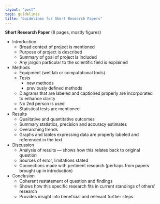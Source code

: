 ```yaml
---
layout: "post"
tags: guidelines
title: "Guidelines for Short Research Papers"
---
```


**Short Research Paper** (8 pages, mostly figures)

- Introduction
   - Broad context of project is mentioned
   - Purpose of project is described
   - Summary of goal of project is included
   - Any jargon particular to the scientific field is explained
- Methods
    - Equipment (wet lab or computational tools)
    - Tests
       - new methods
       - previously defined methods
    - Diagrams that are labeled and captioned properly are incorporated to enhance clarity
    - No 2nd person is used
    - Statistical tests are mentioned
- Results
    - Qualitative and quantitative outcomes
    - Summary statistics, precision and accuracy estimates
    - Overarching trends
    - Graphs and tables expressing data are properly labeled and referenced in the text
- Discussion
    - Analysis of results — shows how this relates back to original question
    - Sources of error, limitations stated
    - Connections made with pertinent research (perhaps from papers brought up in introduction)
- Conclusion
    - Coherent restatement of question and findings
    - Shows how this specific research fits in current standings of others’ research
    - Provides insight into beneficial and relevant further steps
